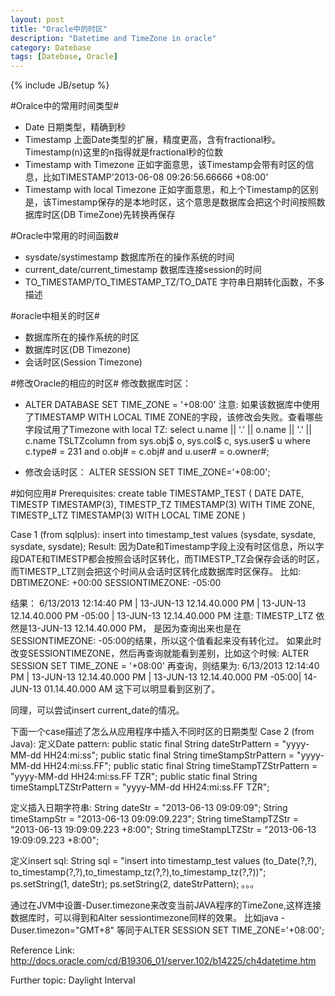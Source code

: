 ```yaml
---
layout: post
title: "Oracle中的时区"
description: "Datetime and TimeZone in oracle"
category: Datebase
tags: [Datebase, Oracle]
---
```

{% include JB/setup %}

#Oralce中的常用时间类型#
* Date
  日期类型，精确到秒
* Timestamp
  上面Date类型的扩展，精度更高，含有fractional秒。Timestamp(n)这里的n指得就是fractional秒的位数
* Timestamp with Timezone
  正如字面意思，该Timestamp会带有时区的信息，比如TIMESTAMP'2013-06-08 09:26:56.66666 +08:00'
* Timestamp with local Timezone
  正如字面意思，和上个Timestamp的区别是，该Timestamp保存的是本地时区，这个意思是数据库会把这个时间按照数据库时区(DB TimeZone)先转换再保存

#Oracle中常用的时间函数#
* sysdate/systimestamp
  数据库所在的操作系统的时间
* current_date/current_timestamp
  数据库连接session的时间
* TO_TIMESTAMP/TO_TIMESTAMP_TZ/TO_DATE 
  字符串日期转化函数，不多描述

#oracle中相关的时区#
*  数据库所在的操作系统的时区
*  数据库时区(DB Timezone)
*  会话时区(Session Timezone)

#修改Oracle的相应的时区#
修改数据库时区：
*  ALTER DATABASE SET TIME_ZONE = '+08:00'
注意: 如果该数据库中使用了TIMESTAMP WITH LOCAL TIME ZONE的字段，该修改会失败。查看哪些字段试用了Timezone with local TZ:
select u.name || '.' || o.name || '.' || c.name TSLTZcolumn
  from sys.obj$ o, sys.col$ c, sys.user$ u
 where c.type# = 231
   and o.obj# = c.obj#
   and u.user# = o.owner#;

*  修改会话时区：
ALTER SESSION SET TIME_ZONE='+08:00';

#如何应用#
Prerequisites:
create table TIMESTAMP_TEST
( 
  DATE        DATE,
  TIMESTP     TIMESTAMP(3),
  TIMESTP_TZ  TIMESTAMP(3) WITH TIME ZONE,
  TIMESTP_LTZ TIMESTAMP(3) WITH LOCAL TIME ZONE
)

Case 1 (from sqlplus):
insert into timestamp_test values (sysdate, sysdate, sysdate, sysdate);
Result:
因为Date和Timestamp字段上没有时区信息，所以字段DATE和TIMESTP都会按照会话时区转化，而TIMESTP_TZ会保存会话的时区，而TIMESTP_LTZ则会把这个时间从会话时区转化成数据库时区保存。
比如:
DBTIMEZONE: +00:00
SESSIONTIMEZONE: -05:00

结果：
6/13/2013 12:14:40 PM	| 13-JUN-13 12.14.40.000 PM	| 13-JUN-13 12.14.40.000 PM -05:00 | 13-JUN-13 12.14.40.000 PM
注意: TIMESTP_LTZ 依然是13-JUN-13 12.14.40.000 PM， 是因为查询出来也是在SESSIONTIMEZONE: -05:00的结果，所以这个值看起来没有转化过。
如果此时改变SESSIONTIMEZONE，然后再查询就能看到差别，比如这个时候:
ALTER SESSION SET TIME_ZONE = '+08:00'
再查询，则结果为:
6/13/2013 12:14:40 PM | 13-JUN-13 12.14.40.000 PM | 13-JUN-13 12.14.40.000 PM -05:00| 14-JUN-13 01.14.40.000 AM
这下可以明显看到区别了。

同理，可以尝试insert current_date的情况。

下面一个case描述了怎么从应用程序中插入不同时区的日期类型
Case 2 (from Java):
定义Date pattern:
  public static final String dateStrPattern = "yyyy-MM-dd HH24:mi:ss";
	public static final String timeStampStrPattern = "yyyy-MM-dd HH24:mi:ss.FF";
	public static final String timeStampTZStrPattern = "yyyy-MM-dd HH24:mi:ss.FF TZR";
	public static final String timeStampLTZStrPattern = "yyyy-MM-dd HH24:mi:ss.FF TZR";
  
定义插入日期字符串:
  String dateStr = "2013-06-13 09:09:09";
  String timeStampStr = "2013-06-13 09:09:09.223";
	String timeStampTZStr = "2013-06-13 19:09:09.223 +8:00";
	String timeStampLTZStr = "2013-06-13 19:09:09.223 +8:00";
  
定义insert sql:
String sql = "insert into timestamp_test values (to_Date(?,?), to_timestamp(?,?),to_timestamp_tz(?,?),to_timestamp_tz(?,?))";
ps.setString(1, dateStr);
ps.setString(2, dateStrPattern);
。。。

通过在JVM中设置-Duser.timezone来改变当前JAVA程序的TimeZone,这样连接数据库时，可以得到和Alter sessiontimezone同样的效果。
比如java -Duser.timezon="GMT+8" 等同于ALTER SESSION SET TIME_ZONE='+08:00';

Reference Link:
http://docs.oracle.com/cd/B19306_01/server.102/b14225/ch4datetime.htm

Further topic:
Daylight
Interval
